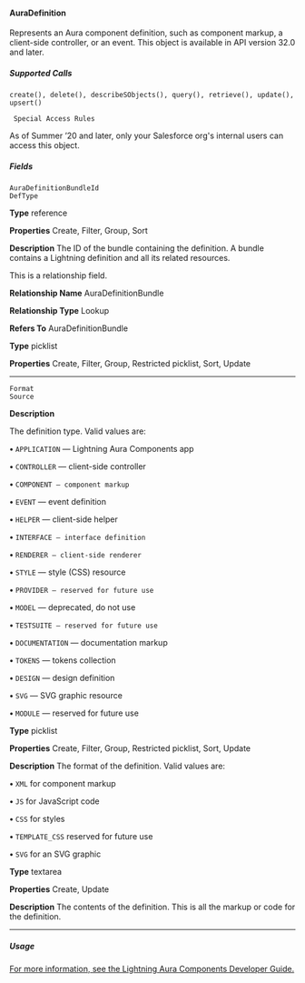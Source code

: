 #### AuraDefinition

Represents an Aura component definition, such as component markup, a client-side controller, or an event. This object is available in
API version 32.0 and later.

##### Supported Calls
```
create(), delete(), describeSObjects(), query(), retrieve(), update(), upsert()

 Special Access Rules

```
As of Summer ’20 and later, only your Salesforce org's internal users can access this object.

##### Fields

```
AuraDefinitionBundleId
DefType

```

**Type**
reference

**Properties**
Create, Filter, Group, Sort

**Description**
The ID of the bundle containing the definition. A bundle contains a Lightning
definition and all its related resources.

This is a relationship field.

**Relationship Name**
AuraDefinitionBundle

**Relationship Type**
Lookup

**Refers To**
AuraDefinitionBundle

**Type**
picklist

**Properties**
Create, Filter, Group, Restricted picklist, Sort, Update


-----

```
Format
Source

```

**Description**

The definition type. Valid values are:

**•** `APPLICATION` — Lightning Aura Components app

**•** `CONTROLLER` — client-side controller

**•** `COMPONENT — component markup`

**•** `EVENT` — event definition

**•** `HELPER` — client-side helper

**•** `INTERFACE — interface definition`

**•** `RENDERER — client-side renderer`

**•** `STYLE` — style (CSS) resource

**•** `PROVIDER — reserved for future use`

**•** `MODEL` — deprecated, do not use

**•** `TESTSUITE — reserved for future use`

**•** `DOCUMENTATION` — documentation markup

**•** `TOKENS` — tokens collection

**•** `DESIGN` — design definition

**•** `SVG` — SVG graphic resource

**•** `MODULE` — reserved for future use

**Type**
picklist

**Properties**
Create, Filter, Group, Restricted picklist, Sort, Update

**Description**
The format of the definition. Valid values are:

**•** `XML` for component markup

**•** `JS` for JavaScript code

**•** `CSS` for styles

**•** `TEMPLATE_CSS` reserved for future use

**•** `SVG` for an SVG graphic

**Type**
textarea

**Properties**
Create, Update

**Description**
The contents of the definition. This is all the markup or code for the definition.


-----

##### Usage

[For more information, see the Lightning Aura Components Developer Guide.](https://developer.salesforce.com/docs/atlas.en-us.254.0.lightning.meta/lightning/)
